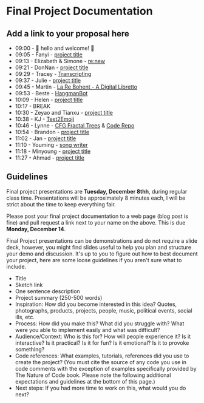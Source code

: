 # Final Project Documentation

## Add a link to your proposal here

- 09:00 - 💖 hello and welcome! 💖
- 09:05 - Fanyi - [project title](url)
- 09:13 - Elizabeth & Simone - [re:new](https://abaft-slender-raclette.glitch.me/)
- 09:21 - DonNan - [project title](url)
- 09:29 - Tracey - [Transcripting]( http://wp.nyu.edu/tianyeeee/programming-a-z)
- 09:37 - Julie - [project title](url)
- 09:45 - Martin - [La Re Bohent - A Digital Libretto](https://gist.github.com/gfm262/42a0de4849363805ef3be3fa002b9049)
- 09:53 - Beste - [HangmanBot](https://www.bestesaylar.com/programming-a2z)
- 10:09 - Helen - [project title](url)
- 10:17 - BREAK
- 10:30 - Zeyao and Tianxu - [project title](url)
- 10:38 - KJ - [Text2Emoji](https://www.kyungjooha.com/post/text2emoji-4)
- 10:46 - Lynne - [CFG Fractal Trees](https://lynneyun.github.io/A-Z_FinalProject/) & [Code Repo](https://github.com/lynneyun/A-Z_FinalProject)
- 10:54 - Brandon - [project title](url)
- 11:02 - Jan - [project title](url)
- 11:10 - Youming - [song writer](https://docs.google.com/presentation/d/1oVRzcUFfxlzduWAlmMoKf-cMtsVM6RSSnxTbTx8CJG0/edit?usp=sharing)
- 11:18 - Minyoung - [project title](url)
- 11:27 - Ahmad - [project title](url)

## Guidelines

Final project presentations are **Tuesday, December 8thh**, during regular class time. Presentations will be approximately 8 minutes each, I will be strict about the time to keep everything fair.

Please post your final project documentation to a web page (blog post is fine) and pull request a link next to your name on the above. This is due **Monday, December 14**.

Final Project presentations can be demonstrations and do not require a slide deck, however, you might find slides useful to help you plan and structure your demo and discussion. It's up to you to figure out how to best document your project, here are some loose guidelines if you aren't sure what to include.

- Title
- Sketch link
- One sentence description
- Project summary (250-500 words)
- Inspiration: How did you become interested in this idea? Quotes, photographs, products, projects, people, music, political events, social ills, etc.
- Process: How did you make this? What did you struggle with? What were you able to implement easily and what was difficult?
- Audience/Context: Who is this for? How will people experience it? Is it interactive? Is it practical? Is it for fun? Is it emotional? Is it to provoke something?
- Code references: What examples, tutorials, references did you use to create the project? (You must cite the source of any code you use in code comments with the exception of examples specifically provided by The Nature of Code book. Please note the following additional expectations and guidelines at the bottom of this page.)
- Next steps: If you had more time to work on this, what would you do next?
